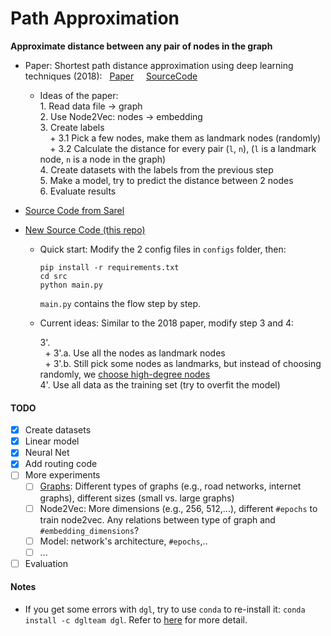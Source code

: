 # Path Approximation

**Approximate distance between any pair of nodes in the graph**

- Paper: Shortest path distance approximation using deep learning techniques (2018):
  &nbsp; [Paper](https://arxiv.org/abs/2002.05257) &nbsp;
  &nbsp;   [SourceCode](https://github.com/nayash/shortest-distance-approx-deep-learning)

    + Ideas of the paper:<br>
      1\. Read data file -> graph<br>
      2\. Use Node2Vec: nodes -> embedding<br>
      3\. Create labels<br>
      &nbsp; &nbsp; \+ 3.1 Pick a few nodes, make them as landmark nodes (randomly)<br>
      &nbsp; &nbsp; \+ 3.2 Calculate the distance for every pair (`l`, `n`),
      (`l` is a landmark node, `n` is a node in the graph)<br>
      4\. Create datasets with the labels from the previous step<br>
      5\. Make a model, try to predict the distance between 2 nodes<br>
      6\. Evaluate results<br>


- [Source Code from Sarel](https://github.com/kryptokommunist/path-length-approximation-deep-learning)
- [New Source Code (this repo)](https://github.com/BU-Lisp/dl-hyperbolic-random-graphs/tree/main/path_approximation)
    + Quick start:
      Modify the 2 config files in `configs` folder, then:
      ```
      pip install -r requirements.txt
      cd src
      python main.py
      ```
      `main.py` contains the flow step by step.
    + Current ideas:
      Similar to the 2018 paper, modify step 3 and 4:

      3'. <br>
      &nbsp; + 3'.a. Use all the nodes as landmark nodes<br>
      &nbsp; + 3'.b. Still pick some nodes as landmarks, but instead of choosing randomly,
      we [choose high-degree nodes](https://www.microsoft.com/en-us/research/wp-content/uploads/2016/02/msr-tr-2009-84.pdf) <br>
      4'. Use all data as the training set (try to overfit the model)

#### TODO

- [x] Create datasets
- [x] Linear model
- [x] Neural Net
- [x] Add routing code
- [ ] More experiments
    - [ ] [Graphs](https://networkrepository.com): Different types of graphs (e.g., road networks, internet graphs),
      different sizes (small vs. large graphs)
    - [ ] Node2Vec: More dimensions (e.g., 256, 512,...), different `#epochs` to train node2vec. Any relations between
      type of graph and `#embedding_dimensions`?
    - [ ] Model: network's architecture, `#epochs`,..
    - [ ] ...
- [ ] Evaluation

#### Notes

- If you get some errors with `dgl`, try to use `conda` to re-install it:
  `conda install -c dglteam dgl`. Refer to [here](https://docs.dgl.ai/en/0.7.x/install/index.html) for more detail.
